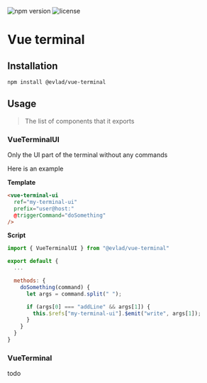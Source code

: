 ![npm version](https://img.shields.io/npm/v/@evlad/vue-terminal.svg)
![license](https://img.shields.io/npm/l/@evlad/vue-terminal.svg)
# Vue terminal

## Installation

```
npm install @evlad/vue-terminal
```

## Usage

> The list of components that it exports

### VueTerminalUI

Only the UI part of the terminal without any commands

Here is an example

**Template**
```html
<vue-terminal-ui
  ref="my-terminal-ui"
  prefix="user@host:"
  @triggerCommand="doSomething"
/>
```

**Script**
```js
import { VueTerminalUI } from "@evlad/vue-terminal"

export default {
  ...

  methods: {
    doSomething(command) {
      let args = command.split(" ");

      if (args[0] === "addLine" && args[1]) {
        this.$refs["my-terminal-ui"].$emit("write", args[1]);
      }
    }
  }
}
```


### VueTerminal

todo
